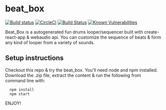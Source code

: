 # beat_box

[![Build status](https://ci.appveyor.com/api/projects/status/lh88wne2ajjork6k?svg=true)](https://ci.appveyor.com/project/kukiron/beat-box) [![CircleCI](https://circleci.com/gh/kukiron/beat_box.svg?style=svg)](https://circleci.com/gh/kukiron/beat_box) [![Build Status](https://travis-ci.org/kukiron/beat_box.svg?branch=master)](https://travis-ci.org/kukiron/beat_box) [![Known Vulnerabilities](https://snyk.io/test/github/kukiron/beat_box/badge.svg)](https://snyk.io/test/github/kukiron/beat_box)

Beat_Box is a autogenerated fun drums looper/sequencer built with create-react-app & webaudio api. You can customize the sequence of beats & form any kind of looper from a variety of sounds.

## Setup instructions

Checkout this repo & try the beat_box. You'll need node and npm installed. Download the .zip file, extract the content & run the following from command line with:

```shell
  npm install
  npm start
```

ENJOY!
